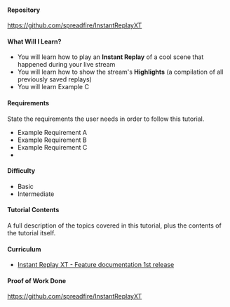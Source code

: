 #### Repository
https://github.com/spreadfire/InstantReplayXT


#### What Will I Learn?
- You will learn how to play an **Instant Replay** of a cool scene that happened during your live stream
- You will learn how to show the stream's **Highlights** (a compilation of all previously saved replays)
- You will learn Example C

#### Requirements
State the requirements the user needs in order to follow this tutorial.

- Example Requirement A
- Example Requirement B
- Example Requirement C
- 

#### Difficulty
- Basic
- Intermediate

#### Tutorial Contents
A full description of the topics covered in this tutorial, plus the contents of the tutorial itself.

#### Curriculum
- [Instant Replay XT - Feature documentation 1st release](https://steemit.com/utopian-io/@spreadfire1/obs-plugin-for-live-streamers-instant-replay-xt-improved-and-extended-version)


#### Proof of Work Done
https://github.com/spreadfire/InstantReplayXT
